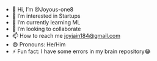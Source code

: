 - 👋 Hi, I’m @Joyous-one8
- 👀 I’m interested in Startups
- 🌱 I’m currently learning ML
- 💞️ I’m looking to collaborate
- 📫 How to reach me joyjain184@gmail.com 
- 😄 Pronouns: He/Him
- ⚡ Fun fact: I have some errors in my brain repository😂

<!---
Joyous-one8/Joyous-one8 is a ✨ special ✨ repository because its `README.md` (this file) appears on your GitHub profile.
You can click the Preview link to take a look at your changes.
--->
